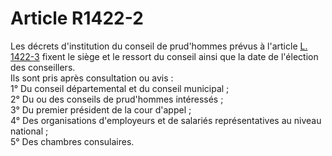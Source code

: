 # Article R1422-2

  
Les décrets d'institution du conseil de prud'hommes prévus à l'article [L. 1422-3][1] fixent le siège et le ressort du conseil ainsi que la date de l'élection des conseillers.   
Ils sont pris après consultation ou avis :   
1° Du conseil départemental et du conseil municipal ;   
2° Du ou des conseils de prud'hommes intéressés ;   
3° Du premier président de la cour d'appel ;   
4° Des organisations d'employeurs et de salariés représentatives au niveau national ;   
5° Des chambres consulaires.

 [1]: /affichCodeArticle.do?cidTexte=LEGITEXT000006072050&idArticle=LEGIARTI000006901466&dateTexte=&categorieLien=cid